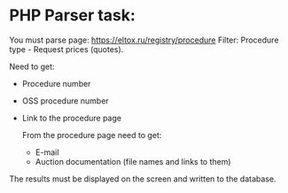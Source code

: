 # PHP Parser task:

You must parse page: https://eltox.ru/registry/procedure
Filter: Procedure type - Request prices (quotes).

Need to get:
- Procedure number
- OSS procedure number
- Link to the procedure page

  From the procedure page need to get:
  - E-mail
  - Auction documentation (file names and links to them)

The results must be displayed on the screen and written to the database.
